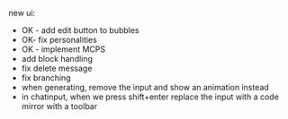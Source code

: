 new ui:

- OK - add edit button to bubbles
- OK- fix personalities
- OK - implement MCPS
- add <think> block handling
- fix delete message
- fix branching
- when generating, remove the input and show an animation instead
- in chatinput, when we press shift+enter replace the input with a code mirror with a toolbar
